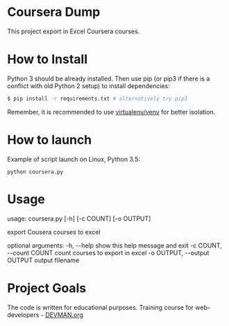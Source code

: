 # Coursera Dump

This project export in Excel Coursera courses.

# How to Install

Python 3 should be already installed. Then use pip (or pip3 if there is a conflict with old Python 2 setup) to install dependencies:

```bash
$ pip install -r requirements.txt # alternatively try pip3
```

Remember, it is recommended to use [virtualenv/venv](https://devman.org/encyclopedia/pip/pip_virtualenv/) for better isolation.

# How to launch

Example of script launch on Linux, Python 3.5:

```#!bash
python coursera.py
```

# Usage

usage: coursera.py [-h] [-c COUNT] [-o OUTPUT]

export Cousera courses to excel

optional arguments:
  -h, --help            show this help message and exit
  -c COUNT, --count COUNT
                        count courses to export in excel
  -o OUTPUT, --output OUTPUT
                        output filename


# Project Goals

The code is written for educational purposes. Training course for web-developers - [DEVMAN.org](https://devman.org)
